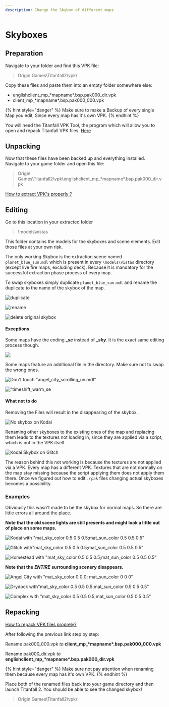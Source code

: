 ```yaml
---
description: Change the Skybox of different maps
---
```


# Skyboxes

## Preparation

Navigate to your folder and find this VPK file:

> Origin Games\Titanfall2\vpk\

Copy these files and paste them into an empty folder somewhere else:

* englishclient\_mp\_\*mapname\*.bsp.pak000\_dir.vpk
* client\_mp\_\*mapname\*.bsp.pak000\_000.vpk

{% hint style="danger" %}
Make sure to make a Backup of every single Map you edit, Since every map has it's own VPK.
{% endhint %}

You will need the Titanfall VPK Tool, the program which will allow you to open and repack Titanfall VPK files. [Here](https://noskill.gitbook.io/titanfall2/how-to-start-modding/modding-tools)

## Unpacking

Now that these files have been backed up and everything installed. Navigate to your game folder and open this file:

> Origin Games\Titanfall2\vpk\englishclient\_mp\_\*mapname\*.bsp.pak000\_dir.vpk

[How to extract VPK's properly ?](https://noskill.gitbook.io/titanfall2/how-to-start-modding/how-to-backup-extract-and-repack)

## Editing

Go to this location in your extracted folder

> \models\vistas

This folder contains the models for the skyboxes and scene elements. Edit those files at your own risk.

The only working Skybox is the extraction scene named `planet_blue_sun.mdl` which is present in every `\models\vistas` directory \(except live fire maps, excluding deck\). Because it is mandatory for the successful extraction phase process of every map.  

To swap skyboxes simply duplicate `planet_blue_sun.mdl` and rename the duplicate to the name of the skybox of the map. 

![duplicate](../.gitbook/assets/step-1.PNG)

![rename](../.gitbook/assets/step-2.PNG)

![delete original skybox](../.gitbook/assets/step-3.PNG)

#### Exceptions

Some maps have the ending **\_**_**se**_ instead of _**\_sky**_. It is the exact same editing process though.

![](../.gitbook/assets/exception.PNG)

Some maps feature an additional file in the directory.  Make sure not to swap the wrong ones.

![Don&apos;t touch &quot;angel\_city\_scrolling\_uv.mdl&quot;  ](../.gitbook/assets/exception-1.PNG)

![&quot;timeshift\_warm\_se](../.gitbook/assets/exception-2.PNG)



#### What not to do

Removing the Files will result in the disappearing of the skybox.

![No skybox on Kodai](../.gitbook/assets/desktop-screenshot-2020.03.01-17.23.57.22.png)

Renaming other skyboxes to the existing ones of the map and replacing them leads to the textures not loading in, since they are applied via a script, which is not in the VPK itself. 

![Kodai Skybox on Glitch](../.gitbook/assets/desktop-screenshot-2020.03.01-17.07.41.44.png)

The reason behind this not working is because the textures are not applied via a VPK. Every map has a different VPK. Textures that are not normally on the map stay missing because the script applying them does not apply them there. Once we figured out how to edit `.rpak` files changing actual skyboxes becomes a possibility. 



### Examples

Obviously this wasn't made to be the skybox for normal maps. So there are little errors all around the place.

**Note that the old scene lights are still presents and might look a little out of place on some maps.**

![Kodai with &quot;mat\_sky\_color 0.5 0.5 0.5;mat\_sun\_color 0.5 0.5 0.5&quot;](../.gitbook/assets/desktop-screenshot-2020.03.05-17.44.46.45.png)

![Glitch with&quot;mat\_sky\_color 0.5 0.5 0.5;mat\_sun\_color 0.5 0.5 0.5&quot;](../.gitbook/assets/desktop-screenshot-2020.03.05-17.46.24.61.png)

![Homestead with &quot;mat\_sky\_color 0.5 0.5 0.5;mat\_sun\_color 0.5 0.5 0.5&quot;](../.gitbook/assets/desktop-screenshot-2020.03.05-17.18.16.92.png)

**Note that the** _**ENTIRE**_ **surrounding scenery disappears.**

![Angel City with &quot;mat\_sky\_color 0 0 0; mat\_sun\_color 0 0 0&quot; ](../.gitbook/assets/desktop-screenshot-2020.03.04-18.47.58.92.png)

![Drydock with&quot;mat\_sky\_color 0.5 0.5 0.5;mat\_sun\_color 0.5 0.5 0.5&quot;](../.gitbook/assets/desktop-screenshot-2020.03.05-17.27.28.28.png)

![Complex with &quot;mat\_sky\_color 0.5 0.5 0.5;mat\_sun\_color 0.5 0.5 0.5&quot;](../.gitbook/assets/desktop-screenshot-2020.03.05-17.20.31.33.png)

 

## Repacking

[How to repack VPK files proprely?](https://noskill.gitbook.io/titanfall2/how-to-start-modding/how-to-backup-extract-and-repack#how-to-repack-vpk-files-properly)

After following the previous link step by step:

Rename pak000\_000.vpk _to_ **client\_mp\_\*mapname\*.bsp.pak000\_000.vpk**

Rename pak000\_dir.vpk _to_ **englishclient\_mp\_\*mapname\*.bsp.pak000\_dir.vpk**

{% hint style="danger" %}
Make sure not pay attention when renaming them because every map has it's own VPK.
{% endhint %}

Place both of the renamed files back into your game directory and then launch Titanfall 2. You should be able to see the changed skybox!

> Origin Games\Titanfall2\vpk\

